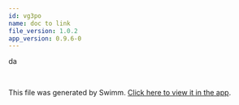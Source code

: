 ```yaml
---
id: vg3po
name: doc to link
file_version: 1.0.2
app_version: 0.9.6-0
---
```


da




<br/>

This file was generated by Swimm. [Click here to view it in the app](https://swimm-web-app.web.app/repos/Z2l0aHViJTNBJTNBYXplcm90aGNvcmUtd290bGslM0ElM0FtYW96U3dpbW0=/docs/vg3po).